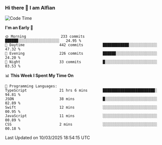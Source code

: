 ### Hi there 👋 I am Alfian

<!--START_SECTION:waka-->
![Code Time](http://img.shields.io/badge/Code%20Time-611%20hrs%2046%20mins-blue)

**I'm an Early 🐤** 

```text
🌞 Morning                233 commits         ██████░░░░░░░░░░░░░░░░░░░   24.95 % 
🌆 Daytime                442 commits         ████████████░░░░░░░░░░░░░   47.32 % 
🌃 Evening                226 commits         ██████░░░░░░░░░░░░░░░░░░░   24.20 % 
🌙 Night                  33 commits          █░░░░░░░░░░░░░░░░░░░░░░░░   03.53 % 
```


📊 **This Week I Spent My Time On** 

```text
💬 Programming Languages: 
TypeScript               21 hrs 6 mins       ████████████████████████░   94.81 % 
JSON                     38 mins             █░░░░░░░░░░░░░░░░░░░░░░░░   02.89 % 
Swift                    12 mins             ░░░░░░░░░░░░░░░░░░░░░░░░░   00.95 % 
JavaScript               11 mins             ░░░░░░░░░░░░░░░░░░░░░░░░░   00.89 % 
CSS                      2 mins              ░░░░░░░░░░░░░░░░░░░░░░░░░   00.18 % 
```


 Last Updated on 10/03/2025 18:54:15 UTC
<!--END_SECTION:waka-->

